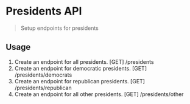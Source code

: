 # Presidents API

> Setup endpoints for presidents

## Usage

1. Create an endpoint for all presidents.  [GET] /presidents
2. Create an endpoint for democratic presidents.  [GET] /presidents/democrats
3. Create an endpoint for republican presidents.  [GET] /presidents/republican
4. Create an endpoint for all other presidents.  [GET] /presidents/other


